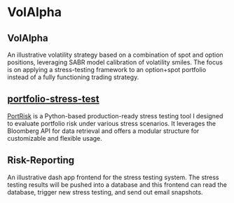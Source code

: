 # VolAlpha

## VolAlpha
An illustrative volatility strategy based on a combination of spot and option positions, leveraging SABR model calibration of volatility smiles. The focus is on applying a stress-testing framework to an option+spot portfolio instead of a fully functioning trading strategy.

## [portfolio-stress-test](https://github.com/BilalBAI/portfolio-stress-test)
[PortRisk](https://github.com/BilalBAI/portfolio-stress-test) is a Python-based production-ready stress testing tool I designed to evaluate portfolio risk under various stress scenarios. It leverages the Bloomberg API for data retrieval and offers a modular structure for customizable and flexible usage.

## Risk-Reporting
An illustrative dash app frontend for the stress testing system. 
The stress testing results will be pushed into a database and this frontend can read the database, trigger new stress testing, and send out email snapshots.